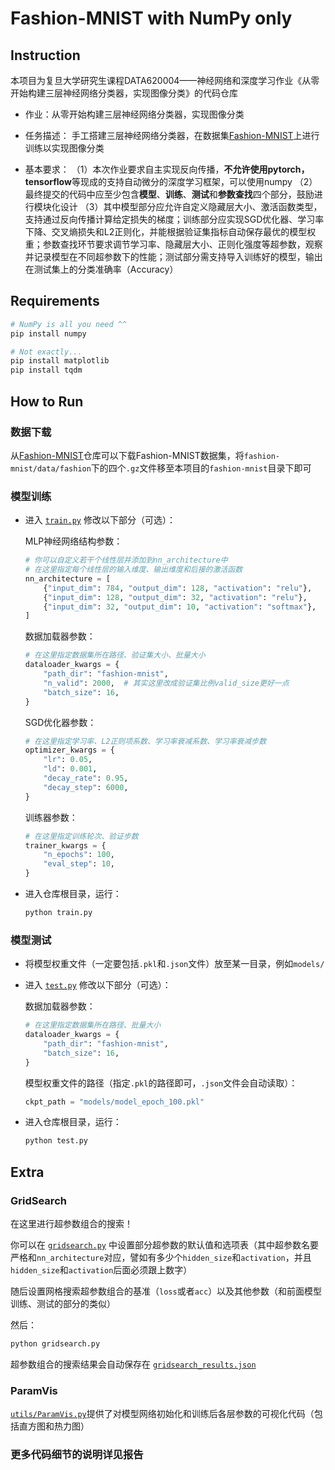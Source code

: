 # Fashion-MNIST with NumPy only

## Instruction

本项目为复旦大学研究生课程DATA620004——神经网络和深度学习作业《从零开始构建三层神经网络分类器，实现图像分类》的代码仓库

* 作业：从零开始构建三层神经网络分类器，实现图像分类

* 任务描述：
  手工搭建三层神经网络分类器，在数据集[Fashion-MNIST](https://github.com/zalandoresearch/fashion-mnist)上进行训练以实现图像分类

* 基本要求：
  （1）本次作业要求自主实现反向传播，**不允许使用pytorch，tensorflow**等现成的支持自动微分的深度学习框架，可以使用numpy
  （2）最终提交的代码中应至少包含**模型**、**训练**、**测试**和**参数查找**四个部分，鼓励进行模块化设计
  （3）其中模型部分应允许自定义隐藏层大小、激活函数类型，支持通过反向传播计算给定损失的梯度；训练部分应实现SGD优化器、学习率下降、交叉熵损失和L2正则化，并能根据验证集指标自动保存最优的模型权重；参数查找环节要求调节学习率、隐藏层大小、正则化强度等超参数，观察并记录模型在不同超参数下的性能；测试部分需支持导入训练好的模型，输出在测试集上的分类准确率（Accuracy）

## Requirements

```bash
# NumPy is all you need ^^
pip install numpy

# Not exactly...
pip install matplotlib
pip install tqdm
```

## How to Run

### 数据下载

从[Fashion-MNIST](https://github.com/zalandoresearch/fashion-mnist)仓库可以下载Fashion-MNIST数据集，将`fashion-mnist/data/fashion`下的四个`.gz`文件移至本项目的`fashion-mnist`目录下即可

### 模型训练

* 进入 [`train.py`](train.py) 修改以下部分（可选）：

  MLP神经网络结构参数：

  ```python
  # 你可以自定义若干个线性层并添加到nn_architecture中
  # 在这里指定每个线性层的输入维度、输出维度和后接的激活函数
  nn_architecture = [
      {"input_dim": 784, "output_dim": 128, "activation": "relu"},
      {"input_dim": 128, "output_dim": 32, "activation": "relu"},
      {"input_dim": 32, "output_dim": 10, "activation": "softmax"},
  ]
  ```

  数据加载器参数：

  ```python
  # 在这里指定数据集所在路径、验证集大小、批量大小
  dataloader_kwargs = {
      "path_dir": "fashion-mnist",
      "n_valid": 2000,  # 其实这里改成验证集比例valid_size更好一点
      "batch_size": 16,
  }
  ```

  SGD优化器参数：

  ```python
  # 在这里指定学习率、L2正则项系数、学习率衰减系数、学习率衰减步数
  optimizer_kwargs = {
      "lr": 0.05,
      "ld": 0.001,
      "decay_rate": 0.95,
      "decay_step": 6000,
  }
  ```

  训练器参数：

  ```python
  # 在这里指定训练轮次、验证步数
  trainer_kwargs = {
      "n_epochs": 100,
      "eval_step": 10,
  }
  ```

* 进入仓库根目录，运行：

  ```bash
  python train.py
  ```

### 模型测试

* 将模型权重文件（一定要包括`.pkl`和`.json`文件）放至某一目录，例如`models/`

* 进入 [`test.py`](test.py) 修改以下部分（可选）：

  数据加载器参数：

  ```python
  # 在这里指定数据集所在路径、批量大小
  dataloader_kwargs = {
      "path_dir": "fashion-mnist",
      "batch_size": 16,
  }
  ```

  模型权重文件的路径（指定`.pkl`的路径即可，`.json`文件会自动读取）：

  ```python
  ckpt_path = "models/model_epoch_100.pkl"
  ```

* 进入仓库根目录，运行：

  ```python
  python test.py
  ```

## Extra

### GridSearch

在这里进行超参数组合的搜索！

你可以在 [`gridsearch.py`](gridsearch.py) 中设置部分超参数的默认值和选项表（其中超参数名要严格和`nn_architecture`对应，譬如有多少个`hidden_size`和`activation`，并且`hidden_size`和`activation`后面必须跟上数字）

随后设置网格搜索超参数组合的基准（`loss`或者`acc`）以及其他参数（和前面模型训练、测试的部分的类似）

然后：

```python
python gridsearch.py
```

超参数组合的搜索结果会自动保存在 [`gridsearch_results.json`](gridsearch_results.json)

### ParamVis

[`utils/ParamVis.py`](utils/ParamVis.py)提供了对模型网络初始化和训练后各层参数的可视化代码（包括直方图和热力图）

### 更多代码细节的说明详见报告